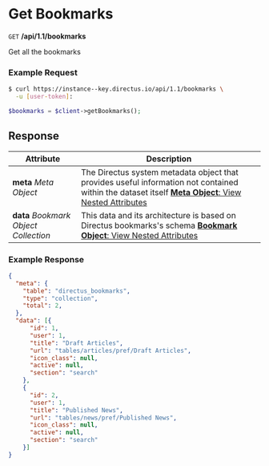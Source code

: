 # Get Bookmarks

<span class="request">`GET` **/api/1.1/bookmarks**</span>

<span class="description">Get all the bookmarks</span>

### Example Request

```bash
$ curl https://instance--key.directus.io/api/1.1/bookmarks \
  -u [user-token]:
```

```php
$bookmarks = $client->getBookmarks();
```

## Response

<span class="attributes">Attribute</span> | Description
---------|------------
**meta** _Meta Object_ | The Directus system metadata object that provides useful information not contained within the dataset itself [**Meta Object**: View Nested Attributes](/overview/objects-model.md#meta-object)
**data** _Bookmark Object Collection_ | <span class="custom">This data and its architecture is based on Directus bookmarks's schema</span> [**Bookmark Object**: View Nested Attributes](/overview/objects-model.md#bookmark-object)

### Example Response

```json
{
  "meta": {
    "table": "directus_bookmarks",
    "type": "collection",
    "total": 2,
  },
  "data": [{
      "id": 1,
      "user": 1,
      "title": "Draft Articles",
      "url": "tables/articles/pref/Draft Articles",
      "icon_class": null,
      "active": null,
      "section": "search"
    },
    {
      "id": 2,
      "user": 1,
      "title": "Published News",
      "url": "tables/news/pref/Published News",
      "icon_class": null,
      "active": null,
      "section": "search"
    }]
}
```
